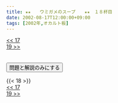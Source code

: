 ```yaml
---
title: ★★　　ウミガメのスープ　　★★　１８杯目
date: 2002-08-17T12:00:00+09:00
tags: [2002年,オカルト板]
---
```

<div class="th_left"><a href="../17"><< 17</a></div>
<div class="th_right"><a href="../19">19 >></a></div>
<br><br>
<script src="../../js/cupsoup.js"></script>
<form>
<input type="button" value="問題と解説のみにする" onClick="toggleCupsoup()">
</form>
{{< 18 >}}
<div class="th_left"><a href="../17"><< 17</a></div>
<div class="th_right"><a href="../19">19 >></a></div>